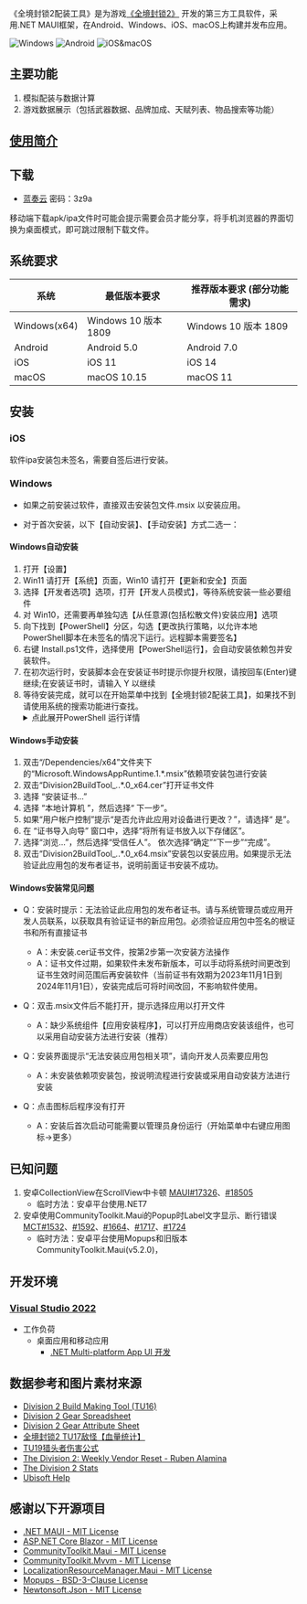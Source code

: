 ﻿《全境封锁2配装工具》是为游戏[《全境封锁2》](https://www.ubisoft.com/en-us/game/the-division/the-division-2)
开发的第三方工具软件，采用.NET MAUI框架，在Android、Windows、iOS、macOS上构建并发布应用。

![Windows](https://img.shields.io/badge/-Windows10-0078D6?labelColor=0078D6&logo=Windows)
![Android](https://img.shields.io/badge/-Android-000000?labelColor=000000&logo=Android)
![iOS&macOS](https://img.shields.io/badge/-iOS_&_macOS-000000?labelColor=000000&logo=Apple)  

## 主要功能

1.  模拟配装与数据计算 
2.  游戏数据展示（包括武器数据、品牌加成、天赋列表、物品搜索等功能） 

## [使用简介](https://division2buildtool.github.io/introduction)

## 下载
- [蓝奏云](https://wwbb.lanzout.com/b03vesg4h)     密码：3z9a

移动端下载apk/ipa文件时可能会提示需要会员才能分享，将手机浏览器的界面切换为桌面模式，即可跳过限制下载文件。

## 系统要求

系统           | 最低版本要求                     | 推荐版本要求 (部分功能需求)            
--------------|--------------------------------|---------------------
Windows(x64)  | Windows 10 版本 1809            |Windows 10 版本 1809 
Android       | Android 5.0                    |Android 7.0
iOS           | iOS 11                         |iOS 14
macOS         | macOS 10.15                    |macOS 11

## 安装

### iOS
软件ipa安装包未签名，需要自签后进行安装。

### Windows
- 如果之前安装过软件，直接双击安装包文件.msix 以安装应用。

- 对于首次安装，以下【自动安装】、【手动安装】方式二选一：

#### Windows自动安装
1. 打开【设置】
1. Win11 请打开【系统】页面，Win10 请打开【更新和安全】页面
1. 选择【开发者选项】选项，打开【开发人员模式】，等待系统安装一些必要组件
1. 对 Win10，还需要再单独勾选【从任意源(包括松散文件)安装应用】选项
1. 向下找到【PowerShell】分区，勾选【更改执行策略，以允许本地PowerShell脚本在未签名的情况下运行。远程脚本需要签名】
1. 右键 Install.ps1文件，选择使用【PowerShell运行】，会自动安装依赖包并安装软件。
1. 在初次运行时，安装脚本会在安装证书时提示你提升权限，请按回车(Enter)键继续;在安装证书时，请输入 Y 以继续
1. 等待安装完成，就可以在开始菜单中找到【全境封锁2配装工具】，如果找不到请使用系统的搜索功能进行查找。
     <details>
       <summary>点此展开PowerShell 运行详情</summary>
         <pre><code>
         找到了捆绑:  Division2BuildTool_**.*.*.0_x64.msix  
         找到证书:  Division2BuildTool_**.*.*.0_x64.cer  
         在安装此应用程序之前，需要执行以下操作:  
         -安装签名证书  
         需要具有管理员凭据才能继续。  请接受 UAC 提示并在请求时提供管理员密码。    
         按 Enter 键继续...:  
         正在安装证书...  
         您要将数字证书安装到计算机的受信任人员证书存储区中。这样做有严重的安全风险，只有在信任此数字证书的建立者时才应执     行此操作。  
         当您使用完此应用程序时，应手动移除关联的数字证书。以下网址提供了相关操作说明:  
         http://go.microsoft.com/fwlink/?LinkId=243053  
         是否确实要继续?  
         [Y] 是(Y)  [N] 否(N)  [?] 帮助 (默认值为“N”):  
         正在安装应用程序...  
         找到依赖项包:  
         Microsoft.WindowsAppRuntime.1.*.msix  
         成功: 成功安装了应用程序。  
         按 Enter 键继续...:
         </code></pre>
     </details>



#### Windows手动安装
1. 双击“/Dependencies/x64”文件夹下的“Microsoft.WindowsAppRuntime.1.*.msix”依赖项安装包进行安装
1. 双击“Division2BuildTool_*.*.*.0_x64.cer”打开证书文件
1. 选择 “安装证书...”
1. 选择 “本地计算机 ”，然后选择“ 下一步”。
1. 如果“用户帐户控制”提示“是否允许此应用对设备进行更改？”，请选择“ 是”。
1. 在 “证书导入向导” 窗口中，选择“将所有证书放入以下存储区”。
1. 选择“浏览...”，然后选择“受信任人”。 依次选择“确定”“下一步”“完成”。
1. 双击“Division2BuildTool_*.*.*.0_x64.msix”安装包以安装应用。如果提示无法验证此应用包的发布者证书，说明前面证书安装不成功。 

#### Windows安装常见问题
- Q：安装时提示：无法验证此应用包的发布者证书。请与系统管理员或应用开发人员联系，以获取具有验证证书的新应用包。必须验证应用包中签名的根证书和所有直接证书
  - A：未安装.cer证书文件，按第2步第一次安装方法操作
  - A：证书文件过期，如果软件未发布新版本，可以手动将系统时间更改到证书生效时间范围后再安装软件（当前证书有效期为2023年11月1日到2024年11月1日），安装完成后可将时间改回，不影响软件使用。

- Q：双击.msix文件后不能打开，提示选择应用以打开文件
  - A：缺少系统组件【应用安装程序】，可以打开应用商店安装该组件，也可以采用自动安装方法进行安装（推荐）

- Q：安装界面提示“无法安装应用包相关项”，请向开发人员索要应用包
  - A：未安装依赖项安装包，按说明流程进行安装或采用自动安装方法进行安装

- Q：点击图标后程序没有打开
  - A：安装后首次启动可能需要以管理员身份运行（开始菜单中右键应用图标->更多）


## 已知问题

1.  安卓CollectionView在ScrollView中卡顿 [MAUI#17326](https://github.com/dotnet/maui/issues/17326)、[#18505](https://github.com/dotnet/maui/issues/18505)
    - 临时方法：安卓平台使用.NET7
1.  安卓使用CommunityToolkit.Maui的Popup时Label文字显示、断行错误 [MCT#1532](https://github.com/CommunityToolkit/Maui/issues/1532)、[#1592](https://github.com/CommunityToolkit/Maui/issues/1592)、[#1664](https://github.com/CommunityToolkit/Maui/issues/1664)、[#1717](https://github.com/CommunityToolkit/Maui/issues/1717)、[#1724](https://github.com/CommunityToolkit/Maui/issues/1724)
    - 临时方法：安卓平台使用Mopups和旧版本CommunityToolkit.Maui(v5.2.0)，



## 开发环境
### [Visual Studio 2022](https://visualstudio.microsoft.com/zh-hans/vs/)
- 工作负荷
    - 桌面应用和移动应用
        - [.NET Multi-platform App UI 开发](https://learn.microsoft.com/zh-cn/dotnet/maui/what-is-maui?view=net-maui-8.0)


## 数据参考和图片素材来源
- [Division 2 Build Making Tool (TU16)](https://docs.google.com/spreadsheets/d/1gdiqJGR0U9yiSX90mVA4bruWfUyWpmsmWsYz4wY7t3Q)
- [Division 2 Gear Spreadsheet](https://docs.google.com/spreadsheets/d/1nrPBmOrtpkEW1j5fbcRT7L-AXgsGOqMqxXoVtopsiGM)
- [Division 2 Gear Attribute Sheet](https://docs.google.com/spreadsheets/d/e/2PACX-1vTJEX5DerCvOj3a_m36TRy1gPBAUvrduOIdmXI9j1Y0MpQk1wIXaZ9KOcPa7HzXzp_N5qGmjDj6yEfL/pubhtml)
- [全境封锁2 TU17敌怪【血量统计】](https://www.bilibili.com/video/BV1C84y1P7Cr)
- [TU19猎头者伤害公式](https://tieba.baidu.com/p/8809994501)
- [The Division 2: Weekly Vendor Reset - Ruben Alamina](https://rubenalamina.mx/the-division-weekly-vendor-reset/)
- [The Division 2 Stats](https://tracker.gg/division-2)
- [Ubisoft Help](https://www.ubisoft.com/zh-cn/help/game/the-division-2)

## 感谢以下开源项目
* [.NET MAUI - MIT License](https://github.com/dotnet/maui)
* [ASP.NET Core Blazor - MIT License](https://github.com/dotnet/aspnetcore)
* [CommunityToolkit.Maui - MIT License](https://github.com/CommunityToolkit/Maui)
* [CommunityToolkit.Mvvm - MIT License](https://github.com/CommunityToolkit/dotnet)
* [LocalizationResourceManager.Maui - MIT License](https://github.com/SirJohnK/LocalizationResourceManager.Maui)
* [Mopups - BSD-3-Clause License](https://github.com/LuckyDucko/Mopups)
* [Newtonsoft.Json - MIT License](https://github.com/JamesNK/Newtonsoft.Json)
